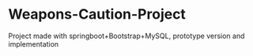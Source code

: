 # Weapons-Caution-Project
Project made with springboot+Bootstrap+MySQL, prototype version and implementation
